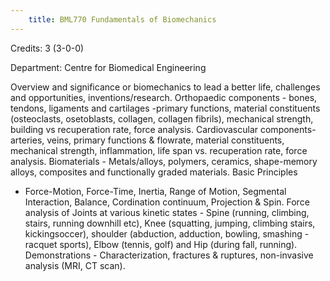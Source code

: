 ```yaml
---
    title: BML770 Fundamentals of Biomechanics
---
```

Credits: 3 (3-0-0)

Department: Centre for Biomedical Engineering

Overview and significance or biomechanics to lead a better life, challenges and opportunities, inventions/research. Orthopaedic components - bones, tendons, ligaments and cartilages -primary functions, material constituents (osteoclasts, osetoblasts, collagen, collagen fibrils), mechanical strength, building vs recuperation rate, force analysis. Cardiovascular components-arteries, veins, primary functions & flowrate, material constituents, mechanical strength, inflammation, life span vs. recuperation rate, force analysis. Biomaterials - Metals/alloys, polymers, ceramics, shape-memory alloys, composites and functionally graded materials. Basic Principles
- Force-Motion, Force-Time, Inertia, Range of Motion, Segmental Interaction, Balance, Cordination continuum, Projection & Spin. Force analysis of Joints at various kinetic states - Spine (running, climbing, stairs, running downhill etc), Knee (squatting, jumping, climbing stairs, kickingsoccer), shoulder (abduction, adduction, bowling, smashing - racquet sports), Elbow (tennis, golf) and Hip (during fall, running). Demonstrations - Characterization, fractures & ruptures, non-invasive analysis (MRI, CT scan).